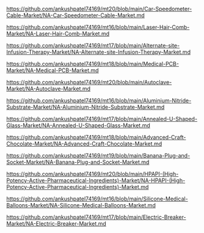 <p><a href="https://github.com/ankushpatel74169/mt20/blob/main/Car-Speedometer-Cable-Market/NA-Car-Speedometer-Cable-Market.md">https://github.com/ankushpatel74169/mt20/blob/main/Car-Speedometer-Cable-Market/NA-Car-Speedometer-Cable-Market.md</a></p><p><a href="https://github.com/ankushpatel74169/mt16/blob/main/Laser-Hair-Comb-Market/NA-Laser-Hair-Comb-Market.md">https://github.com/ankushpatel74169/mt16/blob/main/Laser-Hair-Comb-Market/NA-Laser-Hair-Comb-Market.md</a></p><p><a href="https://github.com/ankushpatel74169/mt17/blob/main/Alternate-site-Infusion-Therapy-Market/NA-Alternate-site-Infusion-Therapy-Market.md">https://github.com/ankushpatel74169/mt17/blob/main/Alternate-site-Infusion-Therapy-Market/NA-Alternate-site-Infusion-Therapy-Market.md</a></p><p><a href="https://github.com/ankushpatel74169/mt18/blob/main/Medical-PCB-Market/NA-Medical-PCB-Market.md">https://github.com/ankushpatel74169/mt18/blob/main/Medical-PCB-Market/NA-Medical-PCB-Market.md</a></p><p><a href="https://github.com/ankushpatel74169/mt20/blob/main/Autoclave-Market/NA-Autoclave-Market.md">https://github.com/ankushpatel74169/mt20/blob/main/Autoclave-Market/NA-Autoclave-Market.md</a></p><p><a href="https://github.com/ankushpatel74169/mt16/blob/main/Aluminium-Nitride-Substrate-Market/NA-Aluminium-Nitride-Substrate-Market.md">https://github.com/ankushpatel74169/mt16/blob/main/Aluminium-Nitride-Substrate-Market/NA-Aluminium-Nitride-Substrate-Market.md</a></p><p><a href="https://github.com/ankushpatel74169/mt17/blob/main/Annealed-U-Shaped-Glass-Market/NA-Annealed-U-Shaped-Glass-Market.md">https://github.com/ankushpatel74169/mt17/blob/main/Annealed-U-Shaped-Glass-Market/NA-Annealed-U-Shaped-Glass-Market.md</a></p><p><a href="https://github.com/ankushpatel74169/mt18/blob/main/Advanced-Craft-Chocolate-Market/NA-Advanced-Craft-Chocolate-Market.md">https://github.com/ankushpatel74169/mt18/blob/main/Advanced-Craft-Chocolate-Market/NA-Advanced-Craft-Chocolate-Market.md</a></p><p><a href="https://github.com/ankushpatel74169/mt19/blob/main/Banana-Plug-and-Socket-Market/NA-Banana-Plug-and-Socket-Market.md">https://github.com/ankushpatel74169/mt19/blob/main/Banana-Plug-and-Socket-Market/NA-Banana-Plug-and-Socket-Market.md</a></p><p><a href="https://github.com/ankushpatel74169/mt20/blob/main/HPAPI-(High-Potency-Active-Pharmaceutical-Ingredients)-Market/NA-HPAPI-(High-Potency-Active-Pharmaceutical-Ingredients)-Market.md">https://github.com/ankushpatel74169/mt20/blob/main/HPAPI-(High-Potency-Active-Pharmaceutical-Ingredients)-Market/NA-HPAPI-(High-Potency-Active-Pharmaceutical-Ingredients)-Market.md</a></p><p><a href="https://github.com/ankushpatel74169/mt16/blob/main/Silicone-Medical-Balloons-Market/NA-Silicone-Medical-Balloons-Market.md">https://github.com/ankushpatel74169/mt16/blob/main/Silicone-Medical-Balloons-Market/NA-Silicone-Medical-Balloons-Market.md</a></p><p><a href="https://github.com/ankushpatel74169/mt17/blob/main/Electric-Breaker-Market/NA-Electric-Breaker-Market.md">https://github.com/ankushpatel74169/mt17/blob/main/Electric-Breaker-Market/NA-Electric-Breaker-Market.md</a></p>
